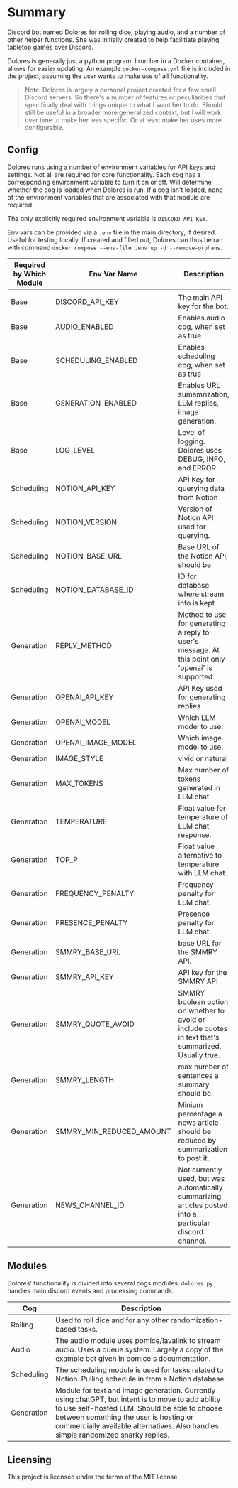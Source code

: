 # Summary

Discord bot named Dolores for rolling dice, playing audio, and a number of other helper functions. She was initially created to help facilitiate playing tabletop games over Discord.

Dolores is generally just a python program. I run her in a Docker container, allows for easier updating. An example `docker-compose.yml` file is included in the project, assuming the user wants to make use of all functionality.

> Note: Dolores is largely a personal project created for a few small Discord servers. So there's a number of features or peculiarities that specifically deal with things unique to what I want her to do. Should still be useful in a broader more generalized context, but I will work over time to make her less specific. Or at least make her uses more configurable.

## Config

Dolores runs using a number of environment variables for API keys and settings. Not all are required for core functionality. Each cog has a corresponding environment variable to turn it on or off. Will determine whether the cog is loaded when Dolores is run. If a cog isn't loaded, none of the environment variables that are associated with that module are required.

The only explicitly required environment variable is `DISCORD_API_KEY`.

Env vars can be provided via a `.env` file in the main directory, if desired. Useful for testing locally. If created and filled out, Dolores can thus be ran with command `docker compose --env-file .env up -d --remove-orphans`.

| Required by Which Module | Env Var Name | Description |
| --- | --- | --- |
|  |  |  |
| Base | DISCORD_API_KEY | The main API key for the bot. |
| Base | AUDIO_ENABLED | Enables audio cog, when set as true |
| Base | SCHEDULING_ENABLED | Enables scheduling cog, when set as true |
| Base | GENERATION_ENABLED | Enables URL sumamrization, LLM replies, image generation. |
| Base | LOG_LEVEL | Level of logging. Dolores uses DEBUG, INFO, and ERROR. |
| Scheduling | NOTION_API_KEY | API Key for querying data from Notion |
| Scheduling | NOTION_VERSION | Version of Notion API used for querying. |
| Scheduling | NOTION_BASE_URL | Base URL of the Notion API, should be |
| Scheduling | NOTION_DATABASE_ID | ID for database where stream info is kept |
| Generation | REPLY_METHOD | Method to use for generating a reply to user's message. At this point only 'openai' is supported. |
| Generation | OPENAI_API_KEY | API Key used for generating replies |
| Generation | OPENAI_MODEL | Which LLM model to use. |
| Generation | OPENAI_IMAGE_MODEL | Which image model to use. |
| Generation | IMAGE_STYLE | vivid or natural |
| Generation | MAX_TOKENS | Max number of tokens generated in LLM chat. |
| Generation | TEMPERATURE | Float value for temperature of LLM chat response. |
| Generation | TOP_P | Float value alternative to temperature with LLM chat. |
| Generation | FREQUENCY_PENALTY | Frequency penalty for LLM chat. |
| Generation | PRESENCE_PENALTY | Presence penalty for LLM chat. |
| Generation | SMMRY_BASE_URL | base URL for the SMMRY API. |
| Generation | SMMRY_API_KEY | API key for the SMMRY API |
| Generation | SMMRY_QUOTE_AVOID | SMMRY boolean option on whether to avoid or include quotes in text that's summarized. Usually true. |
| Generation | SMMRY_LENGTH | max number of sentences a summary should be. |
| Generation | SMMRY_MIN_REDUCED_AMOUNT | Minium percentage a news article should be reduced by summarization to post it. |
| Generation | NEWS_CHANNEL_ID | Not currently used, but was automatically summarizing articles posted into a particular discord channel. |

## Modules

Dolores' functionality is divided into several cogs modules. `dolores.py` handles main discord events and processing commands.

| Cog | Description |
| --- | ----------- |
| Rolling | Used to roll dice and for any other randomization-based tasks. |
| Audio | The audio module uses pomice/lavalink to stream audio. Uses a queue system. Largely a copy of the example bot given in pomice's documentation. |
| Scheduling | The scheduling module is used for tasks related to Notion. Pulling schedule in from a Notion database. |
| Generation | Module for text and image generation. Currently using chatGPT, but intent is to move to add ability to use self-hosted LLM. Should be able to choose between something the user is hosting or commercially available alternatives. Also handles simple randomized snarky replies. |

## Licensing

This project is licensed under the terms of the MIT license.
